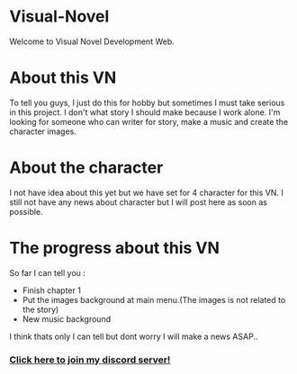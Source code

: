 # Visual-Novel

Welcome to Visual Novel Development Web.

# About this VN

To tell you guys, I just do this for hobby but sometimes I must take serious in this project. I don't what story I should make because I work alone. I'm looking for someone who can writer for story, make a music and create the character images.

# About the character

I not have idea about this yet but we have set for 4 character for this VN. I still not have any news about character but I will post here as soon as possible.

# The progress about this VN

So far I can tell you :

- Finish chapter 1
- Put the images background at main menu.(The images is not related to the story)
- New music background


I think thats only I can tell but dont worry I will make a news ASAP..

 ### [Click here to join my discord server!](https://discord.gg/UTK7ATS)
